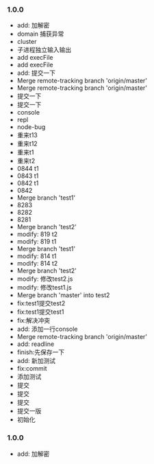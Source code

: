 ### 1.0.0
* add: 加解密
* domain 捕获异常
* cluster
* 子进程独立输入输出
* add execFile
* add execFile
* add: 提交一下
* Merge remote-tracking branch 'origin/master'
* Merge remote-tracking branch 'origin/master'
* 提交一下
* 提交一下
* console
* repl
* node-bug
* 重来t13
* 重来t12
* 重来t1
* 重来t2
* 0844 t1
* 0843 t1
* 0842 t1
* 0842
* Merge branch 'test1'
* 8283
* 8282
* 8281
* Merge branch 'test2'
* modify: 819 t2
* modify: 819 t1
* Merge branch 'test1'
* modify: 814 t1
* modify: 814 t2
* Merge branch 'test2'
* modify: 修改test2.js
* modify: 修改test1.js
* Merge branch 'master' into test2
* fix:test1提交test2
* fix:test1提交test1
* fix:解决冲突
* add: 添加一行console
* Merge remote-tracking branch 'origin/master'
* add: readline
* finish:先保存一下
* add: 新加测试
* fix:commit
* 添加测试
* 提交
* 提交
* 提交
* 提交一版
* 初始化

### 1.0.0
* add: 加解密